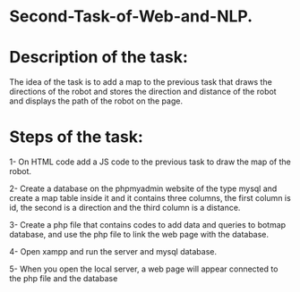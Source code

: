 # Second-Task-of-Web-and-NLP.

#  Description of the task:
The idea of the task is to add a map to the previous task that draws the directions of the robot and stores the direction and distance of the robot and displays the path of the robot on the page.

# Steps of the task:

1- On HTML code add a JS code to the previous task to draw the map of the robot.

2- Create a database on the phpmyadmin website of the type mysql and create a map table inside it and it contains three columns, the first column is id, the second is a direction and the third column is a distance.

3- Create a php file that contains codes to add data and queries to botmap database, and use the php file to link the web page with the database.

4- Open xampp and run the server and mysql database.

5- When you open the local server, a web page will appear connected to the php file and the database
